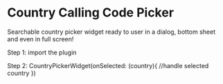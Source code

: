 # Country Calling Code Picker

Searchable country picker widget ready to user in a dialog, bottom sheet and even in full screen!

Step 1: import the plugin

Step 2: CountryPickerWidget(onSelected: (country){ //handle selected country })

